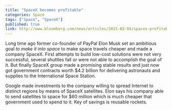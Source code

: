 ```yaml
---
title: "SpaceX becomes profitable"
categories: Space
tags: ["Space", "SpaceX"]
published: true
link: http://www.bloomberg.com/news/articles/2015-03-04/spacex-profitable-as-musk-pulls-in-nasa-contracts-google-cash
---
```

Long time ago former co-founder of PayPal Elon Musk set an ambitious goal _to make it into space_ to make space travels cheaper and made a company SpaceX. First attempts to build low-cost solutions were not very successful, several shuttles fall or were not able to accomplish the goal of it.
But finally SpaceX group made a promising stable results and just now got government contracts worth $4.2 billion for delivering astronauts and supplies to the International Space Station.

Google made investments to the company willing to spread Internet to distinct regions by means of SpaceX satellites. Elon says his company able to send satellites to space for $60 million which is much cheaper that government used to spend to it.
Key of savings is reusable rockets.

